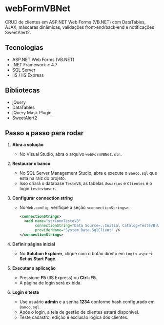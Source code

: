 # webFormVBNet

CRUD de clientes em ASP.NET Web Forms (VB.NET) com DataTables, AJAX, máscaras dinâmicas, validações front‑end/back‑end e notificações SweetAlert2.

## Tecnologias
- ASP.NET Web Forms (VB.NET)  
- .NET Framework ≥ 4.7  
- SQL Server  
- IIS / IIS Express

## Bibliotecas
- jQuery  
- DataTables  
- jQuery Mask Plugin  
- SweetAlert2  

## Passo a passo para rodar

1. **Abra a solução**  
   - No Visual Studio, abra o arquivo `webFormVBNet.sln`.

2. **Restaurar o banco**  
   - No SQL Server Management Studio, abra e execute o `Banco.sql` que está na raiz do projeto.  
   - Isso criará o database `TesteVB`, as tabelas `Usuarios` e `Clientes` e o login `testevbuser`.

3. **Configurar connection string**  
   - No `Web.config`, verifique a seção `<connectionStrings>`:  
     ```xml
     <connectionStrings>
       <add name="strConnTesteVB"
            connectionString="Data Source=.;Initial Catalog=TesteVB;User ID=testevbuser;Password=AppUser123!"
            providerName="System.Data.SqlClient" />
     </connectionStrings>
     ```

4. **Definir página inicial** 
   - No **Solution Explorer**, clique com o botão direito em `Login.aspx` → **Set as Start Page**.

5. **Executar a aplicação**  
   - Pressione **F5** (IIS Express) ou **Ctrl+F5**.  
   - A página de login será exibida.

6. **Login e teste**  
   - Use usuário **admin** e a senha **1234** conforme hash configurado em `Banco.sql`.  
   - Após o login, a tela de gestão de clientes estará disponível.  
   - Teste cadastro, edição e exclusão lógica dos clientes.

